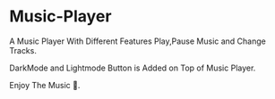 # Music-Player
A Music Player With Different Features Play,Pause Music and Change Tracks.

DarkMode and Lightmode Button is Added on Top of Music Player.

Enjoy The Music 🎵.
